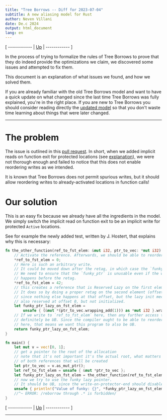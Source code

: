 ```yaml
---
title: "Tree Borrows -- Diff for 2023-07-04"
subtitle: A new aliasing model for Rust
author: Neven Villani
date: De.c 2024
output: html_document
lang: en
---
```


\[ ------------ | [Up](index.html) | ------------ \]

In the process of trying to formalize the rules of Tree Borrows to prove that they do indeed provide the optimizations
we claim, we discovered some issues and attempted to fix them.

This document is an explanation of what issues we found, and how we solved them.

If you are already familiar with the old Tree Borrows model and want
to have a quick update on what changed since the last time Tree Borrows was fully explained, you're in the right
place. If you are new to Tree Borrows you should consider reading directly the
[updated model](https://perso.crans.org/vanille/treebor) so that you don't waste time learning about things that
were later changed.

---

# The problem

The issue is outlined in this [pull request](https://github.com/rust-lang/miri/pull/3732).
In short, when we added implicit reads on function exit for protected locations
(see [explanation](https://perso.crans.org/vanille/treebor/diff.0.html)),
we were not thorough enough and failed to notice that this does not enable
reordering writes as we intended.

It is known that Tree Borrows does not permit spurious writes, but it should allow
reordering writes to already-activated locations in function calls!

# Our solution

This is an easy fix because we already have all the ingredients in the model.
We simply switch the implicit read on function exit to be an implicit write
for protected `Active` locations.

See for example the newly added test, written by J. Hostert, that explains why this is necessary:
```rs
fn the_other_function(ref_to_fst_elem: &mut i32, ptr_to_vec: *mut i32) -> *mut i32 {
    // Activate the reference. Afterwards, we should be able to reorder arbitrary writes.
    *ref_to_fst_elem = 0;
    // Here is such an arbitrary write.
    // It could be moved down after the retag, in which case the `funky_ref` would be invalidated.
    // We need to ensure that the `funky_ptr` is unusable even if the write to `ref_to_fst_elem`
    // happens before the retag.
    *ref_to_fst_elem = 42;
    // this creates a reference that is Reserved Lazy on the first element (offset 0).
    // It does so by doing a proper retag on the second element (offset 1), which is fine
    // since nothing else happens at that offset, but the lazy init mechanism means it's
    // also reserved at offset 0, but not initialized.
    let funky_ptr_lazy_on_fst_elem =
        unsafe { (&mut *(ptr_to_vec.wrapping_add(1))) as *mut i32 }.wrapping_sub(1);
    // If we write to `ref_to_fst_elem` here, then any further access to `funky_ptr_lazy_on_fst_elem` would
    // definitely be UB. Since the compiler ought to be able to reorder the write of `42` above down to
    // here, that means we want this program to also be UB.
    return funky_ptr_lazy_on_fst_elem;
}

fn main() {
    let mut v = vec![0, 1];
    // get a pointer to the root of the allocation
    // note that it's not important it's the actual root, what matters is that it's a parent
    // of both references that will be created
    let ptr_to_vec = v.as_mut_ptr();
    let ref_to_fst_elem = unsafe { &mut *ptr_to_vec };
    let funky_ptr_lazy_on_fst_elem = the_other_function(ref_to_fst_elem, ptr_to_vec);
    // now we try to use the funky lazy pointer.
    // It should be UB, since the write-on-protector-end should disable it.
    unsafe { println!("Value of funky: {}", *funky_ptr_lazy_on_fst_elem) }
    //^~ ERROR: /reborrow through .* is forbidden/
}
```


\[ ------------ | [Up](index.html) | ------------ \]

---

